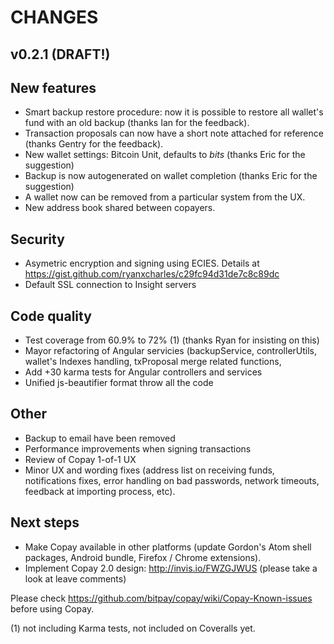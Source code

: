 CHANGES
=======

v0.2.1 (DRAFT!)
------

New features
------------
 * Smart backup restore procedure: now it is possible to restore all wallet's fund with an old backup  (thanks Ian for the feedback).
 * Transaction proposals can now have a short note attached for reference (thanks Gentry for the feedback).
 * New wallet settings: Bitcoin Unit, defaults to *bits* (thanks Eric for the suggestion)
 * Backup is now autogenerated on wallet completion (thanks Eric for the suggestion)
 * A wallet now can be removed from a particular system from the UX.
 * New address book shared between copayers.
 
Security
--------
 * Asymetric encryption and signing using ECIES. Details at https://gist.github.com/ryanxcharles/c29fc94d31de7c8c89dc
 * Default SSL connection to Insight servers 
  
Code quality
------------
 * Test coverage from  60.9% to 72% (1) (thanks Ryan for insisting on this)
 * Mayor refactoring of Angular servicies (backupService, controllerUtils, wallet's Indexes handling, txProposal merge related functions, 
 * Add +30 karma tests for Angular controllers and services
 * Unified js-beautifier format throw all the code
 
Other
-----
 * Backup to email have been removed
 * Performance improvements when signing transactions
 * Review of Copay 1-of-1 UX
 * Minor UX and wording fixes (address list on receiving funds, notifications fixes, error handling on bad passwords, network timeouts, feedback at importing process, etc).

Next steps
----------
 * Make Copay available in other platforms (update Gordon's Atom shell packages, Android bundle, Firefox / Chrome extensions).
 * Implement Copay 2.0 design: http://invis.io/FWZGJWUS  (please take a look at leave comments)


Please check https://github.com/bitpay/copay/wiki/Copay-Known-issues before using Copay.


(1) not including Karma tests, not included on Coveralls yet.
